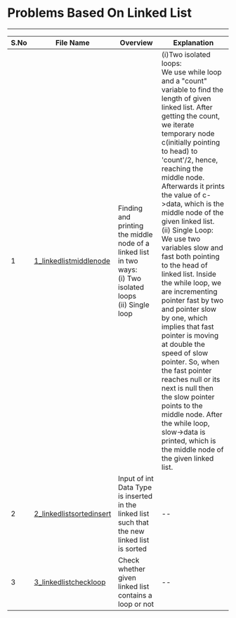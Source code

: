 # Problems Based On Linked List
------------------------------------
| S.No | File Name | Overview | Explanation |
|------|-----------|----------|---------|
| 1 | [1_linkedlistmiddlenode](https://github.com/Sia714/linked-list-problems/blob/main/1_linkedlistmiddlenode.cpp) | Finding and printing the middle node of a linked list in two ways:<br>(i) Two isolated loops <br>(ii) Single loop | (i)Two isolated loops:<br> We use while loop and a "count" variable to find the length of given linked list. After getting the count, we iterate temporary node c(initially pointing to head) to 'count'/2, hence, reaching the middle node. Afterwards it prints the value of c->data, which is the middle node of the given linked list.<br>(ii) Single Loop: <br> We use two variables slow and fast both pointing to the head of linked list. Inside the while loop, we are incrementing pointer fast by two and pointer slow by one, which implies that fast pointer is moving at double the speed of slow pointer. So, when the fast pointer reaches null or its next is null then the slow pointer points to the middle node. After the while loop, slow->data is printed, which is the middle node of the given linked list.
| 2 | [2_linkedlistsortedinsert](https://github.com/Sia714/linked-list-problems/blob/main/2_linkedlistsortedinsert.cpp) | Input of int Data Type is inserted in the linked list such that the new linked list is sorted |--|
| 3 | [3_linkedlistcheckloop](https://github.com/Sia714/linked-list-problems/blob/main/3_linkedlistcheckloop.cpp) | Check whether given linked list contains a loop or not |--|
